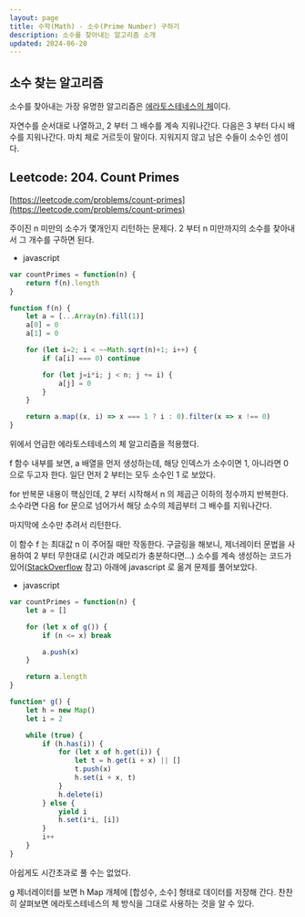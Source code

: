 ```yaml
---
layout: page
title: 수학(Math) - 소수(Prime Number) 구하기
description: 소수를 찾아내는 알고리즘 소개
updated: 2024-06-20
---
```


## 소수 찾는 알고리즘

소수를 찾아내는 가장 유명한 알고리즘은 [에라토스테네스의 체](https://namu.wiki/w/%EC%97%90%EB%9D%BC%ED%86%A0%EC%8A%A4%ED%85%8C%EB%84%A4%EC%8A%A4%EC%9D%98%20%EC%B2%B4)이다.

자연수를 순서대로 나열하고, 2 부터 그 배수를 계속 지워나간다. 다음은 3 부터 다시 배수를 지워나간다. 마치 체로 거르듯이 말이다. 지워지지 않고 남은 수들이 소수인 셈이다.

## Leetcode: 204. Count Primes

[https://leetcode.com/problems/count-primes](https://leetcode.com/problems/count-primes)

주이진 n 미만의 소수가 몇개인지 리턴하는 문제다. 2 부터 n 미만까지의 소수를 찾아내서 그 개수를 구하면 된다.

- javascript
```js
var countPrimes = function(n) {
    return f(n).length
}

function f(n) {
    let a = [...Array(n).fill(1)]
    a[0] = 0
    a[1] = 0

    for (let i=2; i < ~~Math.sqrt(n)+1; i++) {
        if (a[i] === 0) continue

        for (let j=i*i; j < n; j += i) {
            a[j] = 0
        }
    }

    return a.map((x, i) => x === 1 ? i : 0).filter(x => x !== 0)
}
```

위에서 언급한 에라토스테네스의 체 알고리즘을 적용했다.

f 함수 내부를 보면, a 배열을 먼저 생성하는데, 해당 인덱스가 소수이면 1, 아니라면 0 으로 두고자 한다. 일단 먼저 2 부터는 모두 소수인 1 로 보았다.

for 반복문 내용이 핵심인데, 2 부터 시작해서 n 의 제곱근 이하의 정수까지 반복한다. 소수라면 다음 for 문으로 넘어가서 해당 소수의 제곱부터 그 배수를 지워나간다.

마지막에 소수만 추려서 리턴한다.

이 함수 f 는 최대값 n 이 주어질 때만 작동한다. 구글링을 해보니, 제너레이터 문법을 사용하여 2 부터 무한대로 (시간과 메모리가 충분하다면...) 소수를 계속 생성하는 코드가 있어([StackOverflow](https://stackoverflow.com/questions/567222/simple-prime-number-generator-in-python) 참고) 아래에 javascript 로 옮겨 문제를 풀어보았다.

- javascript
```js
var countPrimes = function(n) {
    let a = []

    for (let x of g()) {
        if (n <= x) break

        a.push(x)
    }

    return a.length
}

function* g() {
    let h = new Map()
    let i = 2

    while (true) {
        if (h.has(i)) {
            for (let x of h.get(i)) {
                let t = h.get(i + x) || []
                t.push(x)
                h.set(i + x, t)
            }
            h.delete(i)
        } else {
            yield i
            h.set(i*i, [i])
        }
        i++
    }
}
```

아쉽게도 시간초과로 풀 수는 없었다.

g 제너레이터를 보면 h Map 개체에 [합성수, 소수] 형태로 데이터를 저장해 간다. 찬찬히 살펴보면 에라토스테네스의 체 방식을 그대로 사용하는 것을 알 수 있다.